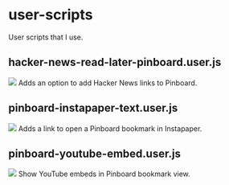 # user-scripts
User scripts that I use.

## hacker-news-read-later-pinboard.user.js
<img src="https://i.imgur.com/mbJdGnj.png"/>
Adds an option to add Hacker News links to Pinboard.

## pinboard-instapaper-text.user.js
<img src="https://i.imgur.com/rDtjC3G.png"/>
Adds a link to open a Pinboard bookmark in Instapaper.

## pinboard-youtube-embed.user.js
<img src="https://i.imgur.com/0ZxRc3J.png"/>
Show YouTube embeds in Pinboard bookmark view.
